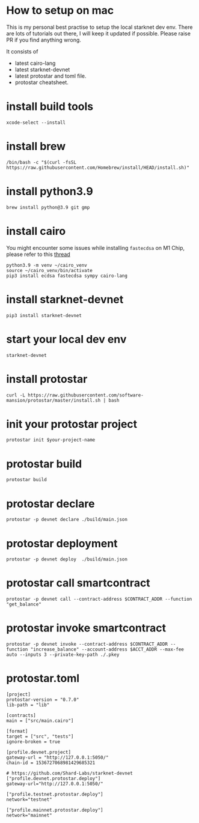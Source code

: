 # How to setup on mac
This is my personal best practise to setup the local starknet dev env. There are lots of tutorials out there, I will keep it updated if possible.
Please raise PR if you find anything wrong.

It consists of
 - latest cairo-lang
 - latest starknet-devnet
 - latest protostar and toml file.
 - protostar cheatsheet.

# install build tools
```
xcode-select --install
```

# install brew
```
/bin/bash -c "$(curl -fsSL https://raw.githubusercontent.com/Homebrew/install/HEAD/install.sh)"
```

# install python3.9
```
brew install python@3.9 git gmp
```

# install cairo
You might encounter some issues while installing `fastecdsa` on M1 Chip, please refer to this [thread](https://github.com/AntonKueltz/fastecdsa/issues/74)

```
python3.9 -m venv ~/cairo_venv
source ~/cairo_venv/bin/activate
pip3 install ecdsa fastecdsa sympy cairo-lang
```

# install starknet-devnet
```
pip3 install starknet-devnet
```

# start your local dev env
```
starknet-devnet
```

# install protostar
```
curl -L https://raw.githubusercontent.com/software-mansion/protostar/master/install.sh | bash
```
# init your protostar project
```
protostar init $your-project-name
```
# protostar build
```
protostar build
```

# protostar declare
```
protostar -p devnet declare ./build/main.json
```

# protostar deployment
```
protostar -p devnet deploy  ./build/main.json
```

# protostar call smartcontract
```
protostar -p devnet call --contract-address $CONTRACT_ADDR --function "get_balance"
```

# protostar invoke smartcontract
```
protostar -p devnet invoke --contract-address $CONTRACT_ADDR --function "increase_balance" --account-address $ACCT_ADDR --max-fee auto --inputs 3 --private-key-path ./.pkey
```

# protostar.toml
```
[project]
protostar-version = "0.7.0"
lib-path = "lib"

[contracts]
main = ["src/main.cairo"]

[format]
target = ["src", "tests"]
ignore-broken = true

[profile.devnet.project]
gateway-url = "http://127.0.0.1:5050/"
chain-id = 1536727068981429685321

# https://github.com/Shard-Labs/starknet-devnet
["profile.devnet.protostar.deploy"]
gateway-url="http://127.0.0.1:5050/"

["profile.testnet.protostar.deploy"]
network="testnet"

["profile.mainnet.protostar.deploy"]
network="mainnet"
```



